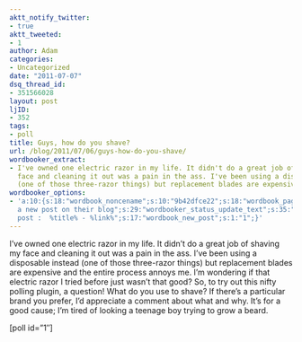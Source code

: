 ```yaml
---
aktt_notify_twitter:
- true
aktt_tweeted:
- 1
author: Adam
categories:
- Uncategorized
date: "2011-07-07"
dsq_thread_id:
- 351566028
layout: post
ljID:
- 352
tags:
- poll
title: Guys, how do you shave?
url: /blog/2011/07/06/guys-how-do-you-shave/
wordbooker_extract:
- I've owned one electric razor in my life. It didn't do a great job of shaving my
  face and cleaning it out was a pain in the ass. I've been using a disposable instead
  (one of those three-razor things) but replacement blades are expensive and the entire  ...
wordbooker_options:
- 'a:10:{s:18:"wordbook_noncename";s:10:"9b42dfce22";s:18:"wordbook_page_post";s:4:"-100";s:18:"wordbook_orandpage";s:1:"2";s:23:"wordbook_default_author";s:1:"1";s:23:"wordbook_extract_length";s:3:"256";s:19:"wordbook_actionlink";s:3:"300";s:26:"wordbooker_publish_default";s:2:"on";s:18:"wordbook_attribute";s:30:"Wrote
  a new post on their blog";s:29:"wordbooker_status_update_text";s:35:": New blog
  post :  %title% - %link%";s:17:"wordbook_new_post";s:1:"1";}'
---
```

I&#8217;ve owned one electric razor in my life. It didn&#8217;t do a great job of shaving my face and cleaning it out was a pain in the ass. I&#8217;ve been using a disposable instead (one of those three-razor things) but replacement blades are expensive and the entire process annoys me. I&#8217;m wondering if that electric razor I tried before just wasn&#8217;t that good? So, to try out this nifty polling plugin, a question! What do you use to shave? If there&#8217;s a particular brand you prefer, I&#8217;d appreciate a comment about what and why. It&#8217;s for a good cause; I&#8217;m tired of looking a teenage boy trying to grow a beard.

[poll id=&#8221;1&#8243;]

